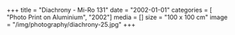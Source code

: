 +++
title = "Diachrony - Mi-Ro 131"
date = "2002-01-01"
categories = [ "Photo Print on Aluminium", "2002"]
media = []
size = "100 x 100 cm"
image = "/img/photography/diachrony-25.jpg"
+++
